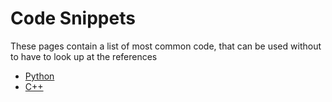# Code Snippets

These pages contain a list of most common code, that can be used without to have to look up at the references

- [Python](python_code_snippets.md)
- [C++](cpp_code_snippets.md)
